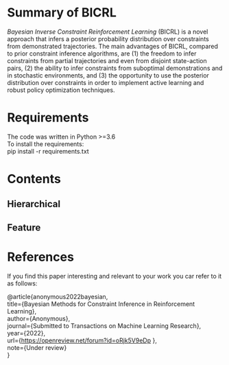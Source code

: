 # Summary of BICRL
_Bayesian Inverse Constraint Reinforcement Learning_ (BICRL) is a novel approach that infers a posterior probability distribution over constraints from demonstrated trajectories. The main advantages of BICRL, compared to prior constraint inference algorithms, are (1) the freedom to infer constraints from partial trajectories and even from disjoint state-action pairs, (2) the ability to infer constraints from suboptimal demonstrations and in stochastic environments, and (3) the opportunity to use the posterior distribution over constraints in order to implement active learning and robust policy optimization techniques.



# Requirements
The code was written in Python >=3.6 \
To install the requirements: \
pip install -r requirements.txt

# Contents

## 
## Hierarchical

## Feature



## 


# References

If you find this paper interesting and relevant to your work you car refer to it as follows:

@article{anonymous2022bayesian,\
title={Bayesian Methods for Constraint Inference in Reinforcement Learning},\
author={Anonymous},\
journal={Submitted to Transactions on Machine Learning Research},\
year={2022},\
url={https://openreview.net/forum?id=oRjk5V9eDp }, \
note={Under review}\
}
